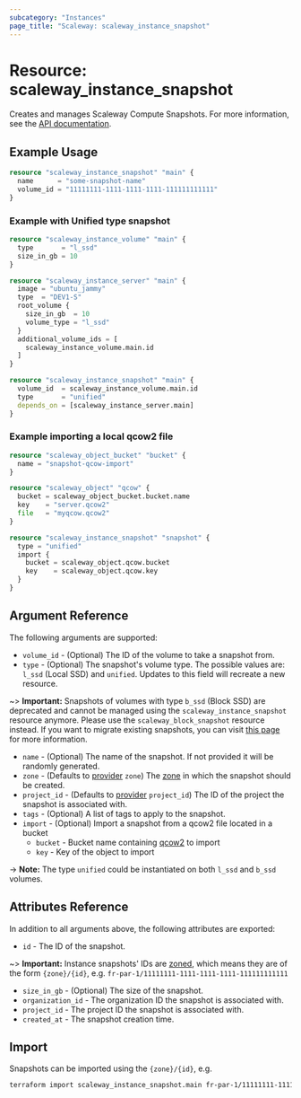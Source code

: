 ```yaml
---
subcategory: "Instances"
page_title: "Scaleway: scaleway_instance_snapshot"
---
```


# Resource: scaleway_instance_snapshot

Creates and manages Scaleway Compute Snapshots.
For more information,
see the [API documentation](https://www.scaleway.com/en/developers/api/instance/#path-snapshots-list-snapshots).

## Example Usage

```terraform
resource "scaleway_instance_snapshot" "main" {
  name      = "some-snapshot-name"
  volume_id = "11111111-1111-1111-1111-111111111111"
}
```

### Example with Unified type snapshot

```terraform
resource "scaleway_instance_volume" "main" {
  type       = "l_ssd"
  size_in_gb = 10
}

resource "scaleway_instance_server" "main" {
  image = "ubuntu_jammy"
  type  = "DEV1-S"
  root_volume {
    size_in_gb  = 10
    volume_type = "l_ssd"
  }
  additional_volume_ids = [
    scaleway_instance_volume.main.id
  ]
}

resource "scaleway_instance_snapshot" "main" {
  volume_id  = scaleway_instance_volume.main.id
  type       = "unified"
  depends_on = [scaleway_instance_server.main]
}
```

### Example importing a local qcow2 file

```terraform
resource "scaleway_object_bucket" "bucket" {
  name = "snapshot-qcow-import"
}

resource "scaleway_object" "qcow" {
  bucket = scaleway_object_bucket.bucket.name
  key    = "server.qcow2"
  file   = "myqcow.qcow2"
}

resource "scaleway_instance_snapshot" "snapshot" {
  type = "unified"
  import {
    bucket = scaleway_object.qcow.bucket
    key    = scaleway_object.qcow.key
  }
}
```

## Argument Reference

The following arguments are supported:

- `volume_id` - (Optional) The ID of the volume to take a snapshot from.
- `type` - (Optional) The snapshot's volume type.  The possible values are: `l_ssd` (Local SSD) and `unified`.
Updates to this field will recreate a new resource.

~> **Important:** Snapshots of volumes with type `b_ssd` (Block SSD) are deprecated and cannot be managed using the `scaleway_instance_snapshot` resource anymore. Please use the `scaleway_block_snapshot` resource instead.
If you want to migrate existing snapshots, you can visit [this page](https://www.scaleway.com/en/docs/instances/how-to/migrate-volumes-snapshots-to-sbs/) for more information.

- `name` - (Optional) The name of the snapshot. If not provided it will be randomly generated.
- `zone` - (Defaults to [provider](../index.md#zone) `zone`) The [zone](../guides/regions_and_zones.md#zones) in which
  the snapshot should be created.
- `project_id` - (Defaults to [provider](../index.md#project_id) `project_id`) The ID of the project the snapshot is
  associated with.
- `tags` - (Optional) A list of tags to apply to the snapshot.
- `import` - (Optional) Import a snapshot from a qcow2 file located in a bucket
    - `bucket` - Bucket name containing [qcow2](https://en.wikipedia.org/wiki/Qcow) to import
    - `key` - Key of the object to import

-> **Note:** The type `unified` could be instantiated on both `l_ssd` and `b_ssd` volumes.

## Attributes Reference

In addition to all arguments above, the following attributes are exported:

- `id` - The ID of the snapshot.

~> **Important:** Instance snapshots' IDs are [zoned](../guides/regions_and_zones.md#resource-ids), which means they are of the form `{zone}/{id}`, e.g. `fr-par-1/11111111-1111-1111-1111-111111111111`

- `size_in_gb` - (Optional) The size of the snapshot.
- `organization_id` - The organization ID the snapshot is associated with.
- `project_id` - The project ID the snapshot is associated with.
- `created_at` - The snapshot creation time.

## Import

Snapshots can be imported using the `{zone}/{id}`, e.g.

```bash
terraform import scaleway_instance_snapshot.main fr-par-1/11111111-1111-1111-1111-111111111111
```
